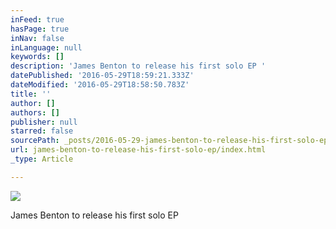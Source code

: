 ```yaml
---
inFeed: true
hasPage: true
inNav: false
inLanguage: null
keywords: []
description: 'James Benton to release his first solo EP '
datePublished: '2016-05-29T18:59:21.333Z'
dateModified: '2016-05-29T18:58:50.783Z'
title: ''
author: []
authors: []
publisher: null
starred: false
sourcePath: _posts/2016-05-29-james-benton-to-release-his-first-solo-ep.md
url: james-benton-to-release-his-first-solo-ep/index.html
_type: Article

---
```

![](https://the-grid-user-content.s3-us-west-2.amazonaws.com/0ef48cf4-8c4d-4ac6-a017-6833606f31ee.png)

James Benton to release his first solo EP